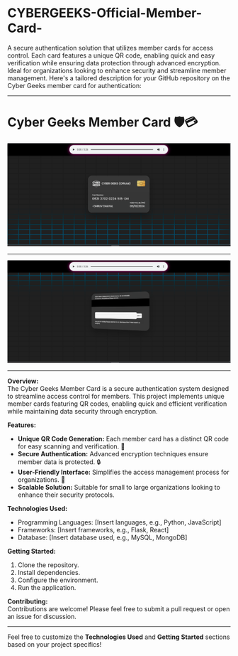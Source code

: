# CYBERGEEKS-Official-Member-Card-
A secure authentication solution that utilizes member cards for access control. Each card features a unique QR code, enabling quick and easy verification while ensuring data protection through advanced encryption. Ideal for organizations looking to enhance security and streamline member management.
Here's a tailored description for your GitHub repository on the Cyber Geeks member card for authentication:

---

# Cyber Geeks Member Card 🛡️💳

<div align="center">
  <img src="images/Capture.PNG" alt="This is the Demo1" />
  <hr>
  <img src="images/Capture1.PNG" alt="Sample Backward Interface" />
  <hr>
</div>


**Overview:**  
The Cyber Geeks Member Card is a secure authentication system designed to streamline access control for members. This project implements unique member cards featuring QR codes, enabling quick and efficient verification while maintaining data security through encryption.

**Features:**
- **Unique QR Code Generation:** Each member card has a distinct QR code for easy scanning and verification. 📱
- **Secure Authentication:** Advanced encryption techniques ensure member data is protected. 🔒
- **User-Friendly Interface:** Simplifies the access management process for organizations. 🚀
- **Scalable Solution:** Suitable for small to large organizations looking to enhance their security protocols. 

**Technologies Used:**
- Programming Languages: [Insert languages, e.g., Python, JavaScript]
- Frameworks: [Insert frameworks, e.g., Flask, React]
- Database: [Insert database used, e.g., MySQL, MongoDB]

**Getting Started:**
1. Clone the repository.
2. Install dependencies.
3. Configure the environment.
4. Run the application.

**Contributing:**  
Contributions are welcome! Please feel free to submit a pull request or open an issue for discussion.

---

Feel free to customize the **Technologies Used** and **Getting Started** sections based on your project specifics!
